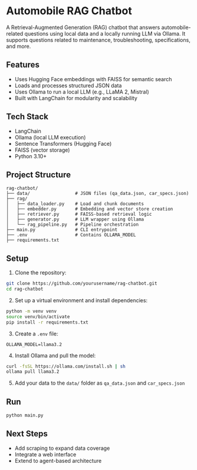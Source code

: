 # Automobile RAG Chatbot

A Retrieval-Augmented Generation (RAG) chatbot that answers automobile-related questions using local data and a locally running LLM via Ollama. It supports questions related to maintenance, troubleshooting, specifications, and more.

## Features

- Uses Hugging Face embeddings with FAISS for semantic search
- Loads and processes structured JSON data
- Uses Ollama to run a local LLM (e.g., LLaMA 2, Mistral)
- Built with LangChain for modularity and scalability

## Tech Stack

- LangChain
- Ollama (local LLM execution)
- Sentence Transformers (Hugging Face)
- FAISS (vector storage)
- Python 3.10+

## Project Structure

```
rag-chatbot/
├── data/                 # JSON files (qa_data.json, car_specs.json)
├── rag/
│   ├── data_loader.py    # Load and chunk documents
│   ├── embedder.py       # Embedding and vector store creation
│   ├── retriever.py      # FAISS-based retrieval logic
│   ├── generator.py      # LLM wrapper using Ollama
│   └── rag_pipeline.py   # Pipeline orchestration
├── main.py               # CLI entrypoint
├── .env                  # Contains OLLAMA_MODEL
├── requirements.txt
```

## Setup

1. Clone the repository:
```bash
git clone https://github.com/yourusername/rag-chatbot.git
cd rag-chatbot
```

2. Set up a virtual environment and install dependencies:
```bash
python -m venv venv
source venv/bin/activate
pip install -r requirements.txt
```

3. Create a `.env` file:
```env
OLLAMA_MODEL=llama3.2
```

4. Install Ollama and pull the model:
```bash
curl -fsSL https://ollama.com/install.sh | sh
ollama pull llama3.2
```

5. Add your data to the `data/` folder as `qa_data.json` and `car_specs.json`

## Run

```bash
python main.py
```

## Next Steps

- Add scraping to expand data coverage
- Integrate a web interface
- Extend to agent-based architecture